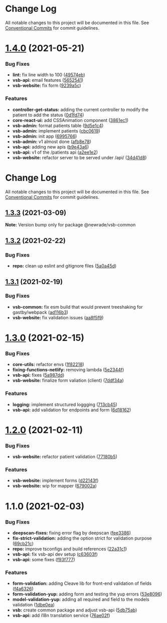 # Change Log

All notable changes to this project will be documented in this file. See
[Conventional Commits](https://conventionalcommits.org) for commit guidelines.

# [1.4.0](https://github.com/newrade/newrade/compare/@newrade/vsb-common@1.3.3...@newrade/vsb-common@1.4.0) (2021-05-21)

### Bug Fixes

- **lint:** fix line width to 100
  ([49574eb](https://github.com/newrade/newrade/commit/49574eb1fe8aa3bbdf3cf9a6067956ccf3a96561))
- **vsb-api:** email features
  ([5652541](https://github.com/newrade/newrade/commit/56525419a71a3028d136662e20b0285aebba19c6))
- **vsb-website:** fix form
  ([9239a5c](https://github.com/newrade/newrade/commit/9239a5c5ca613cebf629902d92e6fc7bb24c1deb))

### Features

- **controller-get-status:** adding the current controller to modify the patient
  to add the status
  ([0d1fd74](https://github.com/newrade/newrade/commit/0d1fd745f7993d50564fe066dd94fcab3eda2944))
- **core-react-ui:** add CSSAnimation component
  ([3861ec1](https://github.com/newrade/newrade/commit/3861ec1ecafec29b3ac9236aae88e740541feba8))
- **vsb-admin:** format patients table
  ([9d5e1c4](https://github.com/newrade/newrade/commit/9d5e1c423c0fb9dd1a9db1550c6caa901439c3b6))
- **vsb-admin:** implement patients
  ([cbc0619](https://github.com/newrade/newrade/commit/cbc0619778bba7d395020d4ed1034a2f39dbab84))
- **vsb-admin:** init app
  ([6995766](https://github.com/newrade/newrade/commit/6995766814f853a26c2b30439680edf2e368700a))
- **vsb-admin:** v1 almost done
  ([afb8e78](https://github.com/newrade/newrade/commit/afb8e7892f7782dcc9a6596186b177d63a9782ce))
- **vsb-api:** adding new apis
  ([b9e43a6](https://github.com/newrade/newrade/commit/b9e43a6e9e1523055c57786b8abfd89ed4fdaacc))
- **vsb-api:** v1 of the /patients api
  ([a2ee1e2](https://github.com/newrade/newrade/commit/a2ee1e2fd6b9bf582237f19614e7403d1416718b))
- **vsb-website:** refactor server to be served under /api/
  ([34d41d8](https://github.com/newrade/newrade/commit/34d41d8d9ff09ab66aa49c413bdc2a6cf043d0e1))

# Change Log

All notable changes to this project will be documented in this file. See
[Conventional Commits](https://conventionalcommits.org) for commit guidelines.

## [1.3.3](https://github.com/newrade/newrade/compare/@newrade/vsb-common@1.3.2...@newrade/vsb-common@1.3.3) (2021-03-09)

**Note:** Version bump only for package @newrade/vsb-common

## [1.3.2](https://github.com/newrade/newrade/compare/@newrade/vsb-common@1.3.1...@newrade/vsb-common@1.3.2) (2021-02-22)

### Bug Fixes

- **repo:** clean up eslint and gitignore files
  ([5a0a45d](https://github.com/newrade/newrade/commit/5a0a45d7d6e669dc6859f361093d6d5b1e3c5d09))

## [1.3.1](https://github.com/newrade/newrade/compare/@newrade/vsb-common@1.3.0...@newrade/vsb-common@1.3.1) (2021-02-19)

### Bug Fixes

- **vsb-common:** fix esm build that would prevent treeshaking for
  gastby/webpack
  ([ad116b3](https://github.com/newrade/newrade/commit/ad116b38456b0eb64b6a82d7deef3d8ad66510a3))
- **vsb-website:** fix validation issues
  ([aa8f5f9](https://github.com/newrade/newrade/commit/aa8f5f9e1f2bab9eff62c32017d9a5159750e98f))

# [1.3.0](https://github.com/newrade/newrade/compare/@newrade/vsb-common@1.2.0...@newrade/vsb-common@1.3.0) (2021-02-15)

### Bug Fixes

- **core-utils:** refactor envs
  ([1f82218](https://github.com/newrade/newrade/commit/1f82218b98f869c7e16202601bffe13ae085ae94))
- **fixing-functions-netlify:** removing lambda
  ([5e2344f](https://github.com/newrade/newrade/commit/5e2344f4eda61740f377d25f2f708e7f89e9715b))
- **vsb-api:** fixes
  ([5a987dd](https://github.com/newrade/newrade/commit/5a987dd707852165c3a1834e9e6d0ec359663c8f))
- **vsb-website:** finalize form valiation (client)
  ([7ddf34a](https://github.com/newrade/newrade/commit/7ddf34a0443834fbdae668a7ddd53ab2c90ad805))

### Features

- **logging:** implement structured loggging
  ([713cb45](https://github.com/newrade/newrade/commit/713cb4501897b14ff3d53c93d32bce0686759a7c))
- **vsb-api:** add validation for endpoints and form
  ([6d18162](https://github.com/newrade/newrade/commit/6d18162c1d76e2f9463443d75c88f24514061afd))

# [1.2.0](https://github.com/newrade/newrade/compare/@newrade/vsb-common@1.1.0...@newrade/vsb-common@1.2.0) (2021-02-11)

### Bug Fixes

- **vsb-website:** refactor patient validation
  ([77180b5](https://github.com/newrade/newrade/commit/77180b59ed02a90ff8bbaeece51fc1bf78a82287))

### Features

- **vsb-website:** implement forms
  ([d22143f](https://github.com/newrade/newrade/commit/d22143f076e06b28d0d6f39be66a8531f57fa677))
- **vsb-website:** wip for mapper
  ([679002a](https://github.com/newrade/newrade/commit/679002ab9d8cbdb5ba4b489693b8406b2b91dd06))

# 1.1.0 (2021-02-03)

### Bug Fixes

- **deepscan-fixes:** fixing error flag by deepscan
  ([fee3386](https://github.com/newrade/newrade/commit/fee3386d881f78036447523e48f7455ace636645))
- **fix-strict-validation:** adding the option strict for validation purpose
  ([69cb21c](https://github.com/newrade/newrade/commit/69cb21ccc9b11f62222027b8a37fd0ce776eb279))
- **repo:** improve tsconfigs and build references
  ([22a31c1](https://github.com/newrade/newrade/commit/22a31c17608f6d6fda5ccd193588fd9194c68502))
- **vsb-api:** fix vsb-api dev setup
  ([c63603f](https://github.com/newrade/newrade/commit/c63603feac60d03d57ef1dd44396527e98a15ae8))
- **vsb-api:** some fixes
  ([f93f777](https://github.com/newrade/newrade/commit/f93f777e5c2e32507777d93936074898fdfab6a8))

### Features

- **form-validation:** adding Cleave lib for front-end validation of fields
  ([f4a6326](https://github.com/newrade/newrade/commit/f4a63263d832bb14f480b20d82e57cde93d31428))
- **form-validation-yup:** adding form and testing the yup errors
  ([53e8096](https://github.com/newrade/newrade/commit/53e809643d48cce51bacd6abc097e5cf91429745))
- **model-validation-yup:** adding all required and field to the models
  validation
  ([1dbe0ea](https://github.com/newrade/newrade/commit/1dbe0ea1a576c533b1dad9541c71f3b3fc5f60ca))
- **vsb:** create common package and adjust vsb-api
  ([5db75ab](https://github.com/newrade/newrade/commit/5db75ab09fc2dd4e3cd6f52b4cc2bc56398863b8))
- **vsb-api:** add i18n translation service
  ([76ae02f](https://github.com/newrade/newrade/commit/76ae02fa4bc15c744b5d2629267bda27b66d9403))

